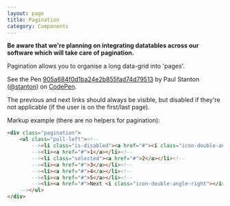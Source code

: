 ```yaml
---
layout: page
title: Pagination
category: Components
---
```


**Be aware that we're planning on integrating datatables across our software which will take care of pagination.**

Pagination allows you to organise a long data-grid into 'pages'.

<p data-height="105" data-theme-id="24005" data-slug-hash="905a684f0d1ba24e2b855fad74d79513" data-default-tab="result" data-user="stanton" class='codepen'>See the Pen <a href='http://codepen.io/stanton/pen/905a684f0d1ba24e2b855fad74d79513/'>905a684f0d1ba24e2b855fad74d79513</a> by Paul Stanton (<a href='http://codepen.io/stanton'>@stanton</a>) on <a href='http://codepen.io'>CodePen</a>.</p>
<script async src="//assets.codepen.io/assets/embed/ei.js"></script>

The previous and next links should always be visible, but disabled if they're not applicable (if the user is on the first/last page).

Markup example (there are no helpers for pagination):

```html
<div class="pagination">
    <ul class="pull-left"><!--
        --><li class="is-disabled"><a href="#"><i class="icon-double-angle-left"></i> Previous</a></li><!--
        --><li><a href="#">1</a></li><!--
        --><li class="selected"><a href="#">2</a></li><!--
        --><li><a href="#">3</a></li><!--
        --><li><a href="#">4</a></li><!--
        --><li><a href="#">5</a></li><!--
        --><li><a href="#">Next <i class="icon-double-angle-right"></i></a></li><!--
    --></ul>
</div>
```
